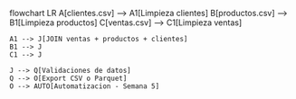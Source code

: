 flowchart LR
    A[clientes.csv] --> A1[Limpieza clientes]
    B[productos.csv] --> B1[Limpieza productos]
    C[ventas.csv] --> C1[Limpieza ventas]

    A1 --> J[JOIN ventas + productos + clientes]
    B1 --> J
    C1 --> J

    J --> Q[Validaciones de datos]
    Q --> O[Export CSV o Parquet]
    O --> AUTO[Automatizacion - Semana 5]
